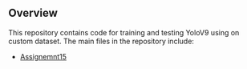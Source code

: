 ## Overview

This repository contains code for training and testing YoloV9 using on custom dataset. The main files in the repository include:

- [Assignemnt15](https://github.com/mrrahul011/ERAV2/blob/main/Assignment_15/drone_YOLOv9.ipynb)

